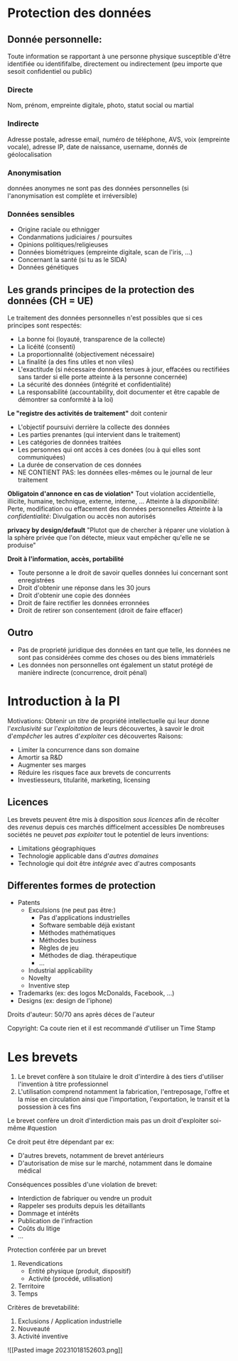 # Protection des données
## Donnée personnelle: 
Toute information se rapportant à une personne physique susceptible d'être identifiée ou identififalbe, directement ou indirectement (peu importe que sesoit confidentiel ou public)
### Directe
Nom, prénom, empreinte digitale, photo, statut social ou martial
### Indirecte
Adresse postale, adresse email, numéro de téléphone, AVS, voix (empreinte vocale), adresse IP, date de naissance, username, donnés de géolocalisation
### Anonymisation
données anonymes ne sont pas des données personnelles (si l'anonymisation est complète et irréversible)
### Données sensibles
- Origine raciale ou ethnigger
- Condanmations judiciaires / poursuites
- Opinions politiques/religieuses
- Données biométriques (empreinte digitale, scan de l'iris, ...)
- Concernant la santé (si tu as le SIDA)
- Données génétiques
## Les grands principes de la protection des données (CH = UE)
Le traitement des données personnelles n'est possibles que si ces principes sont respectés:
- La bonne foi (loyauté, transparence de la collecte)
- La licéité (consenti)
- La proportionnalité (objectivement nécessaire)
- La finalité (a des fins utiles et non viles)
- L'exactitude (si nécessaire données tenues à jour, effacées ou rectifiées sans tarder si elle porte atteinte à la personne concernée)
- La sécurité des données (intégrité et confidentialité)
- La responsabilité (accountability, doit documenter et être capable de démontrer sa conformité à la loi)

**Le "registre des activités de traitement"** doit contenir
- L'objectif poursuivi derrière la collecte des données
- Les parties prenantes (qui intervient dans le traitement)
- Les catégories de données traitées
- Les personnes qui ont accès à ces donées (ou à qui elles sont communiquées)
- La durée de conservation de ces données
- NE CONTIENT PAS: les données elles-mêmes ou le journal de leur traitement

**Obligatoin d'annonce en cas de violation***
Tout violation accidentielle, illicite, humaine, technique, externe, interne, ...
Atteinte à la *disponibilité*: Perte, modification ou effacement des données personnelles
Atteinte à la *confidentialité*: Divulgation ou accès non autorisés

**privacy by design/default**
"Plutot que de chercher à réparer une violation à la sphère privée que l'on détecte, mieux vaut empêcher qu'elle ne se produise"

**Droit à l'information, accès, portabilité**
- Toute personne a le droit de savoir quelles données lui concernant sont enregistrées
- Droit d'obtenir une réponse dans les 30 jours
- Droit d'obtenir une copie des données
- Droit de faire rectifier les données erronnées
- Droit de retirer son consentement (droit de faire effacer)
## Outro
- Pas de proprieté juridique des données en tant que telle, les données ne sont pas considérées comme des choses ou des biens immatériels
- Les données non personnelles ont également un statut protégé de manière indirecte (concurrence, droit pénal)

# Introduction à la PI
Motivations:
Obtenir un *titre* de propriété intellectuelle qui leur donne l'*exclusivité* sur l'*exploitation* de leurs découvertes, à savoir le droit d'*empêcher* les autres d'*exploiter* ces découvertes
Raisons:
- Limiter la concurrence dans son domaine
- Amortir sa R&D
- Augmenter ses marges
- Réduire les risques face aux brevets de concurrents
- Investiesseurs, titularité, marketing, licensing
## Licences
Les brevets peuvent être mis à disposition *sous licences* afin de récolter des *revenus* depuis ces marchés difficelment accessibles
De nombreuses sociétés ne peuvet *pas exploiter* tout le potentiel de leurs inventions:
- Limitations géographiques
- Technologie applicable dans d'*autres domaines*
- Technologie qui doit être *intégrée* avec d'autres composants
## Differentes formes de protection
- Patents
	- Exculsions (ne peut pas être:)
		- Pas d'applications industrielles
		- Software sembable déjà existant
		- Méthodes mathématiques
		- Méthodes business
		- Règles de jeu
		- Méthodes de diag. thérapeutique
		- ...
	- Industrial applicability
	- Novelty
	- Inventive step
- Trademarks (ex: des logos McDonalds, Facebook, ...)
- Designs (ex: design de l'iphone)

Droits d'auteur:
50/70 ans après déces de l'auteur

Copyright:
Ca coute rien et il est recommandé d'utiliser un Time Stamp
# Les brevets
1. Le brevet confère à son titulaire le droit d'interdire à des tiers d'utiliser l'invention à titre professionnel
2. L'utilisation comprend notamment la fabrication, l'entreposage, l'offre et la mise en circulation ainsi que l'importation, l'exportation, le transit et la possession à ces fins

Le brevet confère un droit d'interdiction mais pas un droit d'exploiter soi-même #question 

Ce droit peut être dépendant par ex:
- D'autres brevets, notamment de brevet antérieurs
- D'autorisation de mise sur le marché, notamment dans le domaine médical

Conséquences possibles d'une violation de brevet:
- Interdiction de fabriquer ou vendre un produit
-  Rappeler ses produits depuis les détaillants
- Dommage et intérêts
- Publication de l'infraction
- Coûts du litige
- ...

Protection conférée par un brevet
1. Revendications 
	- Entité physique (produit, dispositif)
	- Activité (procédé, utilisation)
2. Territoire
3. Temps

Critères de brevetabilité:
1. Exclusions / Application industrielle
2. Nouveauté
3. Activité inventive

![[Pasted image 20231018152603.png]]